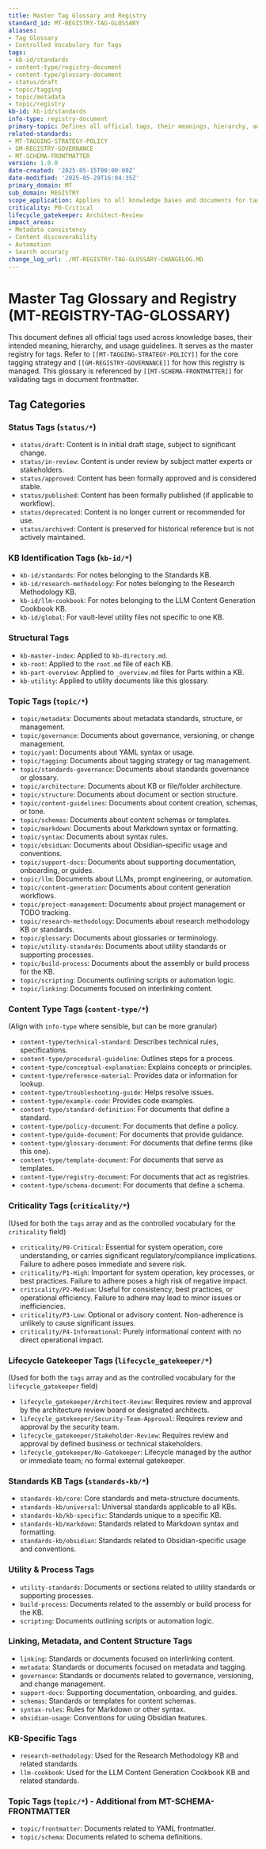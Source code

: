 ```yaml
---
title: Master Tag Glossary and Registry
standard_id: MT-REGISTRY-TAG-GLOSSARY
aliases:
- Tag Glossary
- Controlled Vocabulary for Tags
tags:
- kb-id/standards
- content-type/registry-document
- content-type/glossary-document
- status/draft
- topic/tagging
- topic/metadata
- topic/registry
kb-id: kb-id/standards
info-type: registry-document
primary-topic: Defines all official tags, their meanings, hierarchy, and usage guidelines. Serves as the master registry for tags.
related-standards:
- MT-TAGGING-STRATEGY-POLICY
- GM-REGISTRY-GOVERNANCE
- MT-SCHEMA-FRONTMATTER
version: 1.0.0
date-created: '2025-05-15T00:00:00Z'
date-modified: '2025-05-29T16:04:35Z'
primary_domain: MT
sub_domain: REGISTRY
scope_application: Applies to all knowledge bases and documents for tag usage and frontmatter validation.
criticality: P0-Critical
lifecycle_gatekeeper: Architect-Review
impact_areas:
- Metadata consistency
- Content discoverability
- Automation
- Search accuracy
change_log_url: ./MT-REGISTRY-TAG-GLOSSARY-CHANGELOG.MD
---
```


# Master Tag Glossary and Registry (MT-REGISTRY-TAG-GLOSSARY)

This document defines all official tags used across knowledge bases, their intended meaning, hierarchy, and usage guidelines. It serves as the master registry for tags. Refer to `[[MT-TAGGING-STRATEGY-POLICY]]` for the core tagging strategy and `[[GM-REGISTRY-GOVERNANCE]]` for how this registry is managed. This glossary is referenced by `[[MT-SCHEMA-FRONTMATTER]]` for validating tags in document frontmatter.

## Tag Categories

### Status Tags (`status/*`)
- `status/draft`: Content is in initial draft stage, subject to significant change.
- `status/in-review`: Content is under review by subject matter experts or stakeholders.
- `status/approved`: Content has been formally approved and is considered stable.
- `status/published`: Content has been formally published (if applicable to workflow).
- `status/deprecated`: Content is no longer current or recommended for use.
- `status/archived`: Content is preserved for historical reference but is not actively maintained.

### KB Identification Tags (`kb-id/*`)
- `kb-id/standards`: For notes belonging to the Standards KB.
- `kb-id/research-methodology`: For notes belonging to the Research Methodology KB.
- `kb-id/llm-cookbook`: For notes belonging to the LLM Content Generation Cookbook KB.
- `kb-id/global`: For vault-level utility files not specific to one KB.

### Structural Tags
- `kb-master-index`: Applied to `kb-directory.md`.
- `kb-root`: Applied to the `root.md` file of each KB.
- `kb-part-overview`: Applied to `_overview.md` files for Parts within a KB.
- `kb-utility`: Applied to utility documents like this glossary.

### Topic Tags (`topic/*`)
- `topic/metadata`: Documents about metadata standards, structure, or management.
- `topic/governance`: Documents about governance, versioning, or change management.
- `topic/yaml`: Documents about YAML syntax or usage.
- `topic/tagging`: Documents about tagging strategy or tag management.
- `topic/standards-governance`: Documents about standards governance or glossary.
- `topic/architecture`: Documents about KB or file/folder architecture.
- `topic/structure`: Documents about document or section structure.
- `topic/content-guidelines`: Documents about content creation, schemas, or tone.
- `topic/schemas`: Documents about content schemas or templates.
- `topic/markdown`: Documents about Markdown syntax or formatting.
- `topic/syntax`: Documents about syntax rules.
- `topic/obsidian`: Documents about Obsidian-specific usage and conventions.
- `topic/support-docs`: Documents about supporting documentation, onboarding, or guides.
- `topic/llm`: Documents about LLMs, prompt engineering, or automation.
- `topic/content-generation`: Documents about content generation workflows.
- `topic/project-management`: Documents about project management or TODO tracking.
- `topic/research-methodology`: Documents about research methodology KB or standards.
- `topic/glossary`: Documents about glossaries or terminology.
- `topic/utility-standards`: Documents about utility standards or supporting processes.
- `topic/build-process`: Documents about the assembly or build process for the KB.
- `topic/scripting`: Documents outlining scripts or automation logic.
- `topic/linking`: Documents focused on interlinking content.

### Content Type Tags (`content-type/*`)
(Align with `info-type` where sensible, but can be more granular)
- `content-type/technical-standard`: Describes technical rules, specifications.
- `content-type/procedural-guideline`: Outlines steps for a process.
- `content-type/conceptual-explanation`: Explains concepts or principles.
- `content-type/reference-material`: Provides data or information for lookup.
- `content-type/troubleshooting-guide`: Helps resolve issues.
- `content-type/example-code`: Provides code examples.
- `content-type/standard-definition`: For documents that define a standard.
- `content-type/policy-document`: For documents that define a policy.
- `content-type/guide-document`: For documents that provide guidance.
- `content-type/glossary-document`: For documents that define terms (like this one).
- `content-type/template-document`: For documents that serve as templates.
- `content-type/registry-document`: For documents that act as registries.
- `content-type/schema-document`: For documents that define a schema.

### Criticality Tags (`criticality/*`)
(Used for both the `tags` array and as the controlled vocabulary for the `criticality` field)
- `criticality/P0-Critical`: Essential for system operation, core understanding, or carries significant regulatory/compliance implications. Failure to adhere poses immediate and severe risk.
- `criticality/P1-High`: Important for system operation, key processes, or best practices. Failure to adhere poses a high risk of negative impact.
- `criticality/P2-Medium`: Useful for consistency, best practices, or operational efficiency. Failure to adhere may lead to minor issues or inefficiencies.
- `criticality/P3-Low`: Optional or advisory content. Non-adherence is unlikely to cause significant issues.
- `criticality/P4-Informational`: Purely informational content with no direct operational impact.

### Lifecycle Gatekeeper Tags (`lifecycle_gatekeeper/*`)
(Used for both the `tags` array and as the controlled vocabulary for the `lifecycle_gatekeeper` field)
- `lifecycle_gatekeeper/Architect-Review`: Requires review and approval by the architecture review board or designated architects.
- `lifecycle_gatekeeper/Security-Team-Approval`: Requires review and approval by the security team.
- `lifecycle_gatekeeper/Stakeholder-Review`: Requires review and approval by defined business or technical stakeholders.
- `lifecycle_gatekeeper/No-Gatekeeper`: Lifecycle managed by the author or immediate team; no formal external gatekeeper.

### Standards KB Tags (`standards-kb/*`)
- `standards-kb/core`: Core standards and meta-structure documents.
- `standards-kb/universal`: Universal standards applicable to all KBs.
- `standards-kb/kb-specific`: Standards unique to a specific KB.
- `standards-kb/markdown`: Standards related to Markdown syntax and formatting.
- `standards-kb/obsidian`: Standards related to Obsidian-specific usage and conventions.

### Utility & Process Tags
- `utility-standards`: Documents or sections related to utility standards or supporting processes.
- `build-process`: Documents related to the assembly or build process for the KB.
- `scripting`: Documents outlining scripts or automation logic.

### Linking, Metadata, and Content Structure Tags
- `linking`: Standards or documents focused on interlinking content.
- `metadata`: Standards or documents focused on metadata and tagging.
- `governance`: Standards or documents related to governance, versioning, and change management.
- `support-docs`: Supporting documentation, onboarding, and guides.
- `schemas`: Standards or templates for content schemas.
- `syntax-rules`: Rules for Markdown or other syntax.
- `obsidian-usage`: Conventions for using Obsidian features.

### KB-Specific Tags
- `research-methodology`: Used for the Research Methodology KB and related standards.
- `llm-cookbook`: Used for the LLM Content Generation Cookbook KB and related standards.

### Topic Tags (`topic/*`) - Additional from MT-SCHEMA-FRONTMATTER
- `topic/frontmatter`: Documents related to YAML frontmatter.
- `topic/schema`: Documents related to schema definitions.